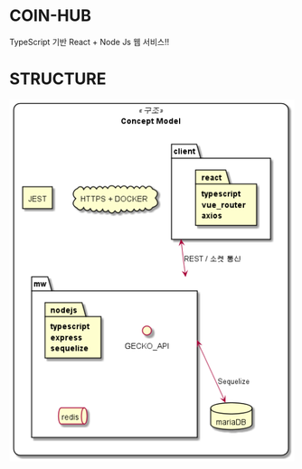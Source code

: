 # COIN-HUB

TypeScript 기반 React + Node Js 웹 서비스!!

# STRUCTURE

![ScreenShot](COIN_HUB_STRUCTURE.png)
